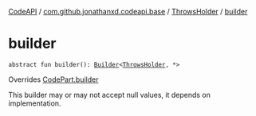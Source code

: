 [CodeAPI](../../index.md) / [com.github.jonathanxd.codeapi.base](../index.md) / [ThrowsHolder](index.md) / [builder](.)

# builder

`abstract fun builder(): `[`Builder`](-builder/index.md)`<`[`ThrowsHolder`](index.md)`, *>`

Overrides [CodePart.builder](../../com.github.jonathanxd.codeapi/-code-part/builder.md)

This builder may or may not accept null values, it depends on implementation.

